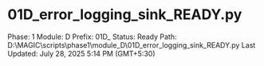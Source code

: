 # 01D_error_logging_sink_READY.py

Phase: 1
Module: D
Prefix: 01D_
Status: Ready
Path: D:\MAGIC\scripts\phase1\module_D\01D_error_logging_sink_READY.py
Last Updated: July 28, 2025 5:14 PM (GMT+5:30)

